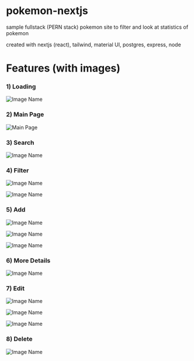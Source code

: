 # pokemon-nextjs
sample fullstack (PERN stack) pokemon site to filter and look at statistics of pokemon

created with nextjs (react), tailwind, material UI, postgres, express, node

# Features (with images)

### 1) Loading

![Image Name](Images/AddNew.PNG)

### 2) Main Page

![Main Page](Images/MainPage.PNG)

### 3) Search

![Image Name](Images/Search.PNG)

### 4) Filter

![Image Name](Images/FilterOptions.PNG)

![Image Name](Images/ApplyingFilters.PNG)

### 5) Add

![Image Name](Images/AddPage.PNG)

![Image Name](Images/AddNew.PNG)

![Image Name](Images/AfterAdd.PNG)

### 6) More Details

![Image Name](Images/MoreDetails.PNG)

### 7) Edit

![Image Name](Images/EditPage.PNG)

![Image Name](Images/AfterEdit.PNG)

![Image Name](Images/EditResult.PNG)

### 8) Delete

![Image Name](Images/Delete.PNG)







